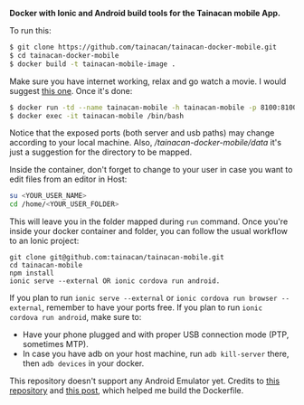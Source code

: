 **Docker with Ionic and Android build tools for the Tainacan mobile App.**

To run this:

```bash
$ git clone https://github.com/tainacan/tainacan-docker-mobile.git
$ cd tainacan-docker-mobile
$ docker build -t tainacan-mobile-image .
```

Make sure you have internet working, relax and go watch a movie. I would suggest [this one](http://lotr.wikia.com/wiki/The_Lord_of_the_Rings_Extended_Edition).
Once it's done:

```bash
$ docker run -td --name tainacan-mobile -h tainacan-mobile -p 8100:8100 -p 35729:35729 --privileged -v /dev/bus/usb:/dev/bus/usb -v /home/<YOUR_PATH_TO_DOCKERFILE_FOLDER>/tainacan-docker-mobile/data:/home/ -e HOST_USER_NAME=$USERNAME -e HOST_USER_ID=$UID -e HOST_GROUP_NAME=$(id -g -n $USER || echo $USER) -e HOST_GROUP_ID=$(id -g $USER) tainacan-mobile-image /bin/bash
$ docker exec -it tainacan-mobile /bin/bash
```

Notice that the exposed ports (both server and usb paths) may change according to your local machine. Also, _/tainacan-docker-mobile/data_ it's just a suggestion for the directory to be mapped.

Inside the container, don't forget to change to your user in case you want to edit files from an editor in Host:

```bash
su <YOUR_USER_NAME>
cd /home/<YOUR_USER_FOLDER>
```

This will leave you in the folder mapped during `run` command.
Once you're inside your docker container and folder, you can follow the usual workflow to an Ionic project:

```
git clone git@github.com:tainacan/tainacan-mobile.git
cd tainacan-mobile
npm install
ionic serve --external OR ionic cordova run android.
```

If you plan to run `ionic serve --external` or `ionic cordova run browser --external`, remember to have your ports free.
If you plan to run `ionic cordova run android`, make sure to:

- Have your phone plugged and with proper USB connection mode (PTP, sometimes MTP).
- In case you have adb on your host machine, run `adb kill-server` there, then `adb devices` in your docker.

This repository doesn't support any Android Emulator yet. Credits to [this repository](https://hub.docker.com/r/agileek/ionic-framework/) and [this post](https://medium.com/@cnadeau_/docker-as-a-cordova-android-application-builder-9e292298c08e), which helped me build the Dockerfile.
